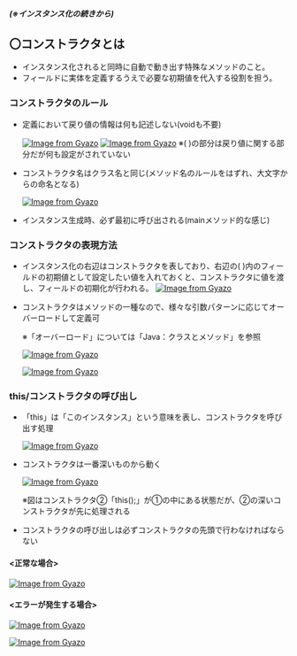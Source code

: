 ##### (※インスタンス化の続きから)
## 〇コンストラクタとは
- インスタンス化されると同時に自動で動き出す特殊なメソッドのこと。
- フィールドに実体を定義するうえで必要な初期値を代入する役割を担う。

### コンストラクタのルール
- 定義において戻り値の情報は何も記述しない(voidも不要)

  [![Image from Gyazo](https://i.gyazo.com/527833efcd648fef3a85f7f7ef12f196.png)](https://gyazo.com/527833efcd648fef3a85f7f7ef12f196)
  [![Image from Gyazo](https://i.gyazo.com/0af38f306f605bd9bf1e193b51d56656.png)](https://gyazo.com/0af38f306f605bd9bf1e193b51d56656) ※( )の部分は戻り値に関する部分だが何も設定がされていない
  
- コンストラクタ名はクラス名と同じ(メソッド名のルールをはずれ、大文字からの命名となる)
  
  [![Image from Gyazo](https://i.gyazo.com/5ed262049d23f4416b577151805764e3.png)](https://gyazo.com/5ed262049d23f4416b577151805764e3)
- インスタンス生成時、必ず最初に呼び出される(mainメソッド的な感じ)

### コンストラクタの表現方法
- インスタンス化の右辺はコンストラクタを表しており、右辺の( )内のフィールドの初期値として設定したい値を入れておくと、コンストラクタに値を渡し、フィールドの初期化が行われる。
[![Image from Gyazo](https://i.gyazo.com/3b6b13c3f01c2b9ab60c639f595554d0.png)](https://gyazo.com/3b6b13c3f01c2b9ab60c639f595554d0)

- コンストラクタはメソッドの一種なので、様々な引数パターンに応じてオーバーロードして定義可

  ※「オーバーロード」については「Java：クラスとメソッド」を参照

  [![Image from Gyazo](https://i.gyazo.com/91a2abb8034376ff0e2cb01f4d0fe78b.png)](https://gyazo.com/91a2abb8034376ff0e2cb01f4d0fe78b)

  [![Image from Gyazo](https://i.gyazo.com/2e577fa291e94a01916254ee1b6b12f4.png)](https://gyazo.com/2e577fa291e94a01916254ee1b6b12f4)

### this/コンストラクタの呼び出し
- 「this」は「このインスタンス」という意味を表し、コンストラクタを呼び出す処理
  
   [![Image from Gyazo](https://i.gyazo.com/1153019185794961eab4f52ec8848408.png)](https://gyazo.com/1153019185794961eab4f52ec8848408)

- コンストラクタは一番深いものから動く
  
  [![Image from Gyazo](https://i.gyazo.com/ba3047b438c1d49f095d5b8f9a9127b2.png)](https://gyazo.com/ba3047b438c1d49f095d5b8f9a9127b2)

  ※図はコンストラクタ②「this();」が①の中にある状態だが、②の深いコンストラクタが先に処理される

- コンストラクタの呼び出しは必ずコンストラクタの先頭で行わなければならない
#### <正常な場合>
[![Image from Gyazo](https://i.gyazo.com/92d0ae0cbec211bb2a6ee94d839349a3.png)](https://gyazo.com/92d0ae0cbec211bb2a6ee94d839349a3)
#### <エラーが発生する場合>
[![Image from Gyazo](https://i.gyazo.com/35619b4e75ff640fe47c0bbac6083729.png)](https://gyazo.com/35619b4e75ff640fe47c0bbac6083729)

[![Image from Gyazo](https://i.gyazo.com/56119935d84b8e3f25656f4a5aee3fb1.png)](https://gyazo.com/56119935d84b8e3f25656f4a5aee3fb1)
